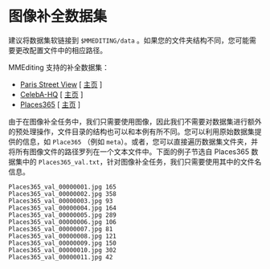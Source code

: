 # 图像补全数据集

建议将数据集软链接到 `$MMEDITING/data` 。如果您的文件夹结构不同，您可能需要更改配置文件中的相应路径。

MMEditing 支持的补全数据集：

* [Paris Street View](paris-street-view/README.md) \[ [主页](https://github.com/pathak22/context-encoder/issues/24) \]
* [CelebA-HQ](celeba-hq/README.md) \[ [主页](https://github.com/tkarras/progressive_growing_of_gans#preparing-datasets-for-training) \]
* [Places365](places365/README.md) \[ [主页](http://places2.csail.mit.edu/) \]

由于在图像补全任务中，我们只需要使用图像，因此我们不需要对数据集进行额外的预处理操作，文件目录的结构也可以和本例有所不同。您可以利用原始数据集提供的信息，如 `Place365` （例如 `meta`）。或者，您可以直接遍历数据集文件夹，并将所有图像文件的路径罗列在一个文本文件中。下面的例子节选自 Places365 数据集中的 `Places365_val.txt`，针对图像补全任务，我们只需要使用其中的文件名信息。

```
Places365_val_00000001.jpg 165
Places365_val_00000002.jpg 358
Places365_val_00000003.jpg 93
Places365_val_00000004.jpg 164
Places365_val_00000005.jpg 289
Places365_val_00000006.jpg 106
Places365_val_00000007.jpg 81
Places365_val_00000008.jpg 121
Places365_val_00000009.jpg 150
Places365_val_00000010.jpg 302
Places365_val_00000011.jpg 42
```
